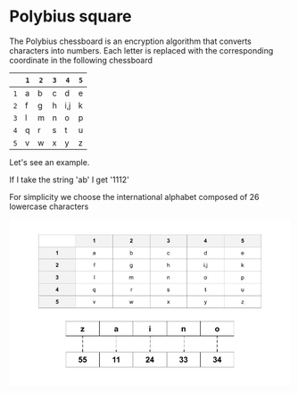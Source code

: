 # Polybius square

The Polybius chessboard is an encryption algorithm that converts characters into numbers.
Each letter is replaced with the corresponding coordinate in the following chessboard


<table>
    <thead>
      <tr>
        <th></th>
        <th><code>1</code></th>
        <th><code>2</code></th>
        <th><code>3</code></th>
        <th><code>4</code></th>
        <th><code>5</code></th>
      </tr>
    </thead>
    <tbody>
        <tr>
            <td><code>1</code></td>
            <td>a</td>
            <td>b</td>
            <td>c</td>
            <td>d</td>
            <td>e</td>
        </tr>
        <tr>
            <td><code>2</code></td>
            <td>f</td>
            <td>g</td>
            <td>h</td>
            <td>i,j</td>
            <td>k</td>
        </tr>
        <tr>
            <td><code>3</code></td>
            <td>l</td>
            <td>m</td>
            <td>n</td>
            <td>o</td>
            <td>p</td>
        </tr>
        <tr>
            <td><code>4</code></td>
            <td>q</td>
            <td>r</td>
            <td>s</td>
            <td>t</td>
            <td>u</td>
        </tr>
       <tr>
            <td><code>5</code></td>
            <td>v</td>
            <td>w</td>
            <td>x</td>
            <td>y</td>
            <td>z</td>
        </tr>
    </tbody>
  </table>
Let's see an example.

If I take the string 'ab' I get '1112'

For simplicity we choose the international alphabet composed of 26 lowercase characters

![Polybius square](https://github.com/mariocuomo/encryption_methods/blob/main/images/polybiussquare.png)
